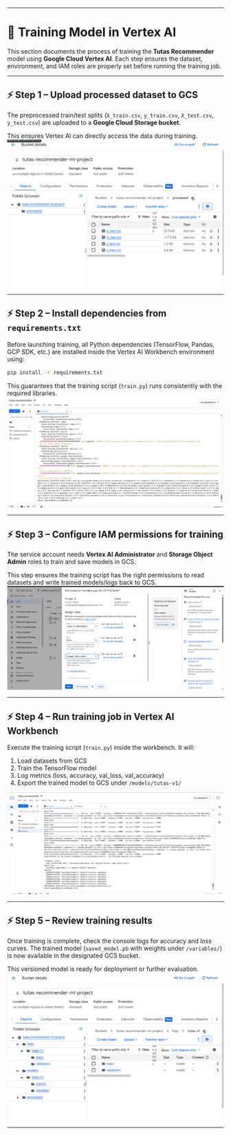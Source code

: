 
---

# 📘 Training Model in Vertex AI

This section documents the process of training the **Tutas Recommender** model using **Google Cloud Vertex AI**.
Each step ensures the dataset, environment, and IAM roles are properly set before running the training job.

---

## ⚡ Step 1 – Upload processed dataset to GCS

The preprocessed train/test splits (`X_train.csv`, `y_train.csv`, `X_test.csv`, `y_test.csv`) are uploaded to a **Google Cloud Storage bucket**.

This ensures Vertex AI can directly access the data during training.
![Upload Train Dataset](../docs/training_model_in_VertexAI/create_bucket_and_upload_train_dataset.png)

---

## ⚡ Step 2 – Install dependencies from `requirements.txt`

Before launching training, all Python dependencies (TensorFlow, Pandas, GCP SDK, etc.) are installed inside the Vertex AI Workbench environment using:

```bash
pip install -r requirements.txt
```

This guarantees that the training script (`train.py`) runs consistently with the required libraries.
![Install Dependencies](../docs/training_model_in_VertexAI/download_dependencies_in_requirements.png)

---

## ⚡ Step 3 – Configure IAM permissions for training

The service account needs **Vertex AI Administrator** and **Storage Object Admin** roles to train and save models in GCS.

This step ensures the training script has the right permissions to read datasets and write trained models/logs back to GCS.
![IAM Configuration](../docs/training_model_in_VertexAI/Edit_IAM_for_Training_In_Vertex_AI.png)

---

## ⚡ Step 4 – Run training job in Vertex AI Workbench

Execute the training script (`train.py`) inside the workbench.
It will:

1. Load datasets from GCS
2. Train the TensorFlow model
3. Log metrics (loss, accuracy, val\_loss, val\_accuracy)
4. Export the trained model to GCS under `/models/tutas-v1/`

![Training Process](../docs/training_model_in_VertexAI/model_training_process_in_workbench.png)

---

## ⚡ Step 5 – Review training results

Once training is complete, check the console logs for accuracy and loss curves.
The trained model (`saved_model.pb` with weights under `/variables/`) is now available in the designated GCS bucket.

This versioned model is ready for deployment or further evaluation.
![Training Results](../docs/training_model_in_VertexAI/training_result.png)

---
